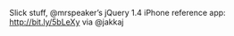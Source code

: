 <!--
id: 333390194
link: http://kevinisom.info/post/333390194/slick-stuff-mrspeakers-jquery-1-4-iphone
slug: slick-stuff-mrspeakers-jquery-1-4-iphone
date: Thu Jan 14 2010 15:56:26 GMT+1300 (NZDT)
raw: {"blog_name":"kevinisom","id":333390194,"post_url":"http://kevinisom.info/post/333390194/slick-stuff-mrspeakers-jquery-1-4-iphone","slug":"slick-stuff-mrspeakers-jquery-1-4-iphone","type":"text","date":"2010-01-14 02:56:26 GMT","timestamp":1263437786,"state":"published","format":"html","reblog_key":"1zYBfPw9","tags":[],"short_url":"http://tmblr.co/Zw68YyJto5o","highlighted":[],"feed_item":"http://twitter.com/kev_nz/statuses/7733225622","from_feed_id":"650289","note_count":0,"title":null,"body":"<p>Slick stuff, @mrspeaker&#8217;s jQuery 1.4 iPhone reference app: <a href=\"http://bit.ly/5bLeXy\" target=\"_blank\">http://bit.ly/5bLeXy</a> via @jakkaj</p>"}
publish: 2010-01-014
tags: 
title: null
-->


Slick stuff, @mrspeaker’s jQuery 1.4 iPhone reference app:
<http://bit.ly/5bLeXy> via @jakkaj


